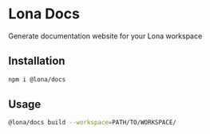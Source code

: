 # Lona Docs

Generate documentation website for your Lona workspace

## Installation

```bash
npm i @lona/docs
```

## Usage

```bash
@lona/docs build --workspace=PATH/TO/WORKSPACE/
```

